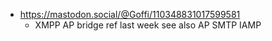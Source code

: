 - https://mastodon.social/@Goffi/110348831017599581
  - XMPP AP bridge ref last week see also AP SMTP IAMP
